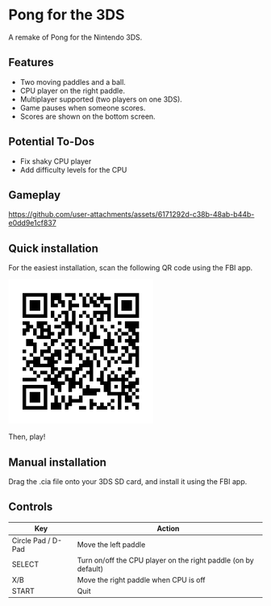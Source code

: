 # Pong for the 3DS

A remake of Pong for the Nintendo 3DS.

## Features
- Two moving paddles and a ball.
- CPU player on the right paddle.
- Multiplayer supported (two players on one 3DS).
- Game pauses when someone scores.
- Scores are shown on the bottom screen.

## Potential To-Dos
- Fix shaky CPU player
- Add difficulty levels for the CPU



## Gameplay

https://github.com/user-attachments/assets/6171292d-c38b-48ab-b44b-e0dd9e1cf837

## Quick installation
For the easiest installation, scan the following QR code using the FBI app.

![QR Code](docs/qr.png "QR Code for Pong.cia")

Then, play!

## Manual installation
Drag the .cia file onto your 3DS SD card, and install it using the FBI app.

## Controls

| Key | Action |
|-----|--------|
|Circle Pad / D-Pad | Move the left paddle|
| SELECT | Turn on/off the CPU player on the right paddle (on by default) |
| X/B | Move the right paddle when CPU is off |
| START | Quit|
